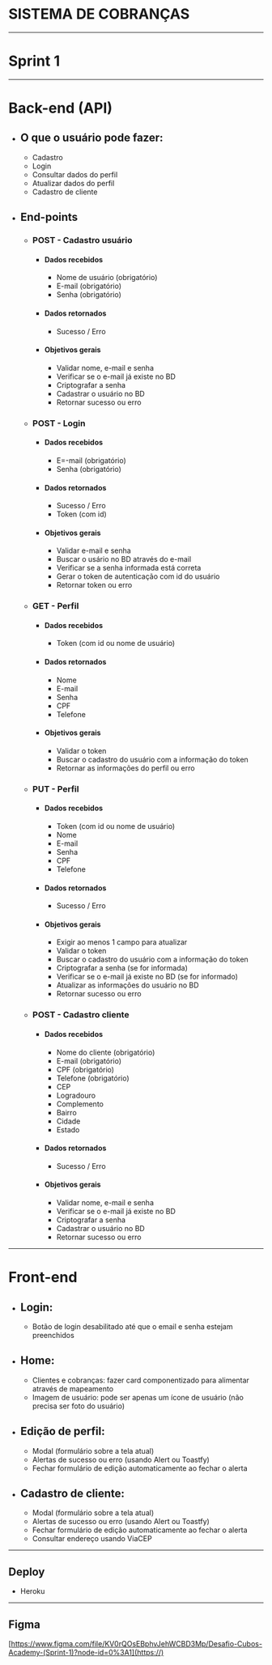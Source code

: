 # SISTEMA DE COBRANÇAS
---
# Sprint 1
---
# Back-end (API)

* ## O que o usuário pode fazer:
  * Cadastro
  * Login
  * Consultar dados do perfil
  * Atualizar dados do perfil
  * Cadastro de cliente

* ## End-points
  * ### POST - Cadastro usuário
    * #### Dados recebidos
      * Nome de usuário (obrigatório)
      * E-mail (obrigatório)
      * Senha (obrigatório)
    * #### Dados retornados
      * Sucesso / Erro
    * #### Objetivos gerais
      * Validar nome, e-mail e senha
      * Verificar se o e-mail já existe no BD
      * Criptografar a senha
      * Cadastrar o usuário no BD
      * Retornar sucesso ou erro

  * ### POST - Login
    * #### Dados recebidos
      * E=-mail (obrigatório)
      * Senha (obrigatório)
    * #### Dados retornados
      * Sucesso / Erro
      * Token (com id)
    * #### Objetivos gerais
      * Validar e-mail e senha
      * Buscar o usário no BD através do e-mail
      * Verificar se a senha informada está correta
      * Gerar o token de autenticação com id do usuário
      * Retornar token ou erro

  * ### GET - Perfil
    * #### Dados recebidos
      * Token (com id ou nome de usuário)
    * #### Dados retornados
      * Nome
      * E-mail
      * Senha
      * CPF
      * Telefone
    * #### Objetivos gerais
      * Validar o token
      * Buscar o cadastro do usuário com a informação do token
      * Retornar as informações do perfil ou erro

  * ### PUT - Perfil
    * #### Dados recebidos
      * Token (com id ou nome de usuário)
      * Nome
      * E-mail
      * Senha
      * CPF
      * Telefone
    * #### Dados retornados
      * Sucesso / Erro
    * #### Objetivos gerais
      * Exigir ao menos 1 campo para atualizar
      * Validar o token
      * Buscar o cadastro do usuário com a informação do token
      * Criptografar a senha (se for informada)
      * Verificar se o e-mail já existe no BD (se for informado)
      * Atualizar as informações do usuário no BD
      * Retornar sucesso ou erro

  * ### POST - Cadastro cliente
    * #### Dados recebidos
      * Nome do cliente (obrigatório)
      * E-mail (obrigatório)
      * CPF (obrigatório)
      * Telefone (obrigatório)
      * CEP
      * Logradouro
      * Complemento
      * Bairro
      * Cidade
      * Estado
    * #### Dados retornados
      * Sucesso / Erro
    * #### Objetivos gerais
      * Validar nome, e-mail e senha
      * Verificar se o e-mail já existe no BD
      * Criptografar a senha
      * Cadastrar o usuário no BD
      * Retornar sucesso ou erro

---

# Front-end

* ## Login:
  * Botão de login desabilitado até que o email e senha estejam preenchidos

* ## Home:
  * Clientes e cobranças: fazer card componentizado para alimentar através de mapeamento
  * Imagem de usuário: pode ser apenas um ícone de usuário (não precisa ser foto do usuário)

* ## Edição de perfil:
  * Modal (formulário sobre a tela atual)
  * Alertas de sucesso ou erro (usando Alert ou Toastfy)
  * Fechar formulário de edição automaticamente ao fechar o alerta

* ## Cadastro de cliente:
  * Modal (formulário sobre a tela atual)
  * Alertas de sucesso ou erro (usando Alert ou Toastfy)
  * Fechar formulário de edição automaticamente ao fechar o alerta
  * Consultar endereço usando ViaCEP

---

## Deploy
* Heroku

---

## Figma
[https://www.figma.com/file/KV0rQOsEBphvJehWCBD3Mp/Desafio-Cubos-Academy-(Sprint-1)?node-id=0%3A1](https://)